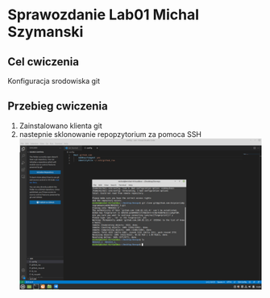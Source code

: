 # Sprawozdanie Lab01 Michal Szymanski

## Cel cwiczenia
Konfiguracja srodowiska git

## Przebieg cwiczenia
1. Zainstalowano klienta git
2. nastepnie sklonowanie repopzytorium za pomoca SSH
![Screenshot](ssh_connect.png)
